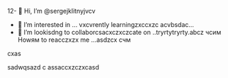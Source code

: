 12- 👋  Hi, I’m @sergejklitnyjvcv
- 👀 I’m interested in ...
vxcvrently learningzxccxzc acvbsdac...
- 💞️ I’m lookisdng to collaborcsacxczxczcate on ..tryrtytryrty.abcz
чсим Howям to reacczxzx me ...asdzcx
счм
<!---as
sergejklitnyj/sergejklitnyj hjkhjkis a ✨ casxzcspecisadal ✨ repository because its `README.md` (this filevc) appears on your GitHиcvbаub profile.x
You can cnmclick the Prevcxview link to take a look at your changes.ads
--->cxas
sadwqsazd
c
assaccxzczxcasd
